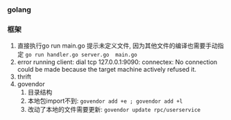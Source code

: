 ### golang

### 框架
1. 直接执行go run main.go 提示未定义文件, 因为其他文件的编译也需要手动指定 `go run handler.go server.go  main.go`
2. error running client: dial tcp 127.0.0.1:9090: connectex: No connection could be made because the target machine actively refused it.
1. thrift
2. govendor
   1. 目录结构
   2. 本地包import不到: `govendor add +e ; govendor add +l`
   3. 改动了本地的文件需要更新: `govendor update rpc/userservice`